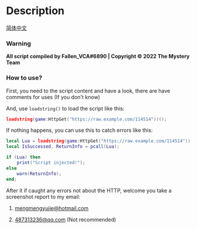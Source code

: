 # Description

[简体中文](https://github.com/Verycuteabbey/Scripts/blob/main/README_CN.md)

### Warning

**All script compiled by Fallen_VCA#6890 | Copyright © 2022 The Mystery Team**

### How to use?

First, you need to the script content and have a look, there are have comments for uses (If you don't know)

And, use `loadstring()` to load the script like this:
```lua
loadstring(game:HttpGet("https://raw.example.com/114514"))();
```
If nothing happens, you can use this to catch errors like this:
```lua
local Lua = loadstring(game:HttpGet("https://raw.example.com/114514"));
local IsSuccessed, ReturnInfo = pcall(Lua);

if (Lua) then
    print("Script injected!");
else
    warn(ReturnInfo);
end;
```
After it if caught any errors not about the HTTP, welcome you take a screenshot report to my email:

1. mengmengyujie@hotmail.com

2. 487313236@qq.com (Not recommended)
